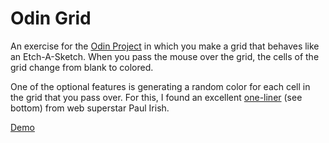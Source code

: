 # Odin Grid

An exercise for the [Odin Project](http://www.theodinproject.com/web-development-101/javascript-and-jquery) in which you make a grid that behaves like an Etch-A-Sketch. When you pass the mouse over the grid, the cells of the grid change from blank to colored.

One of the optional features is generating a random color for each cell in the grid that you pass over. For this, I found an excellent [one-liner](http://www.paulirish.com/2009/random-hex-color-code-snippets/) (see bottom) from web superstar Paul Irish.

[Demo](http://joshbivens.github.io/odin-grid)